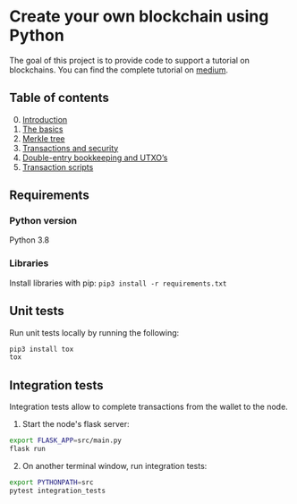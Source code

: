 # Create your own blockchain using Python
The goal of this project is to provide code to support a tutorial on blockchains. You can find the complete tutorial on 
[medium](https://medium.com).

## Table of contents
0. [Introduction](https://gruyaume.medium.com/create-your-own-blockchain-using-python-4efde6721267)
1. [The basics](https://gruyaume.medium.com/create-your-own-blockchain-using-python-d1250733ce5e)
2. [Merkle tree](https://gruyaume.medium.com/create-your-own-blockchain-using-python-merkle-tree-pt-2-f84478a30690)
3. [Transactions and security](https://gruyaume.medium.com/create-your-own-blockchain-using-python-transactions-and-security-pt-3-407e75d71acf)
4. [Double-entry bookkeeping and UTXO’s](https://gruyaume.medium.com/create-your-own-blockchain-using-python-double-entry-bookkeeping-and-transaction-fees-pt-4-1e399a9cc092)
5. [Transaction scripts](https://gruyaume.medium.com/create-your-own-blockchain-using-python-pt-5-d90cff185380)

## Requirements

### Python version
Python 3.8

### Libraries
Install libraries with pip:
`pip3 install -r requirements.txt`

## Unit tests
Run unit tests locally by running the following:
```bash
pip3 install tox
tox
```

## Integration tests
Integration tests allow to complete transactions from the wallet to the node.

1. Start the node's flask server:
```bash
export FLASK_APP=src/main.py
flask run
```

2. On another terminal window, run integration tests:
```bash
export PYTHONPATH=src
pytest integration_tests
```
